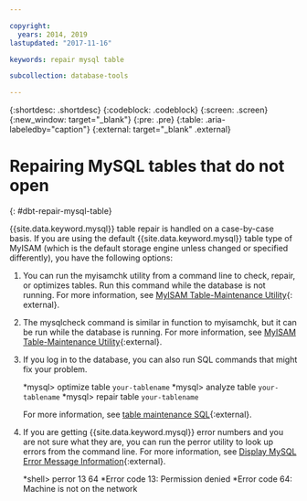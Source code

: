 ```yaml
---

copyright:
  years: 2014, 2019
lastupdated: "2017-11-16"

keywords: repair mysql table

subcollection: database-tools

---
```


{:shortdesc: .shortdesc}
{:codeblock: .codeblock}
{:screen: .screen}
{:new_window: target="_blank"}
{:pre: .pre}
{:table: .aria-labeledby="caption"}
{:external: target="_blank" .external}


# Repairing MySQL tables that do not open
{: #dbt-repair-mysql-table}

{{site.data.keyword.mysql}} table repair is handled on a case-by-case basis. If you are using the default {{site.data.keyword.mysql}} table type of MyISAM (which is the default storage engine unless changed or specified differently), you have the following options:

1. You can run the myisamchk utility from a command line to check, repair, or optimizes tables. Run this command while the database is not running. For more information, see [MyISAM Table-Maintenance Utility](http://dev.mysql.com/doc/refman/5.0/en/myisamchk.html){: external}.
2. The mysqlcheck command is similar in function to myisamchk, but it can be run while the database is running. For more information, see [MyISAM Table-Maintenance Utility](http://dev.mysql.com/doc/refman/5.0/en/mysqlcheck.html){:external}.
3. If you log in to the database, you can also run SQL commands that might fix your problem.

    *mysql> optimize table `your-tablename`
    *mysql> analyze table `your-tablename`
    *mysql> repair table `your-tablename`

    For more information, see [table maintenance SQL](http://dev.mysql.com/doc/refman/5.0/en/table-maintenance-sql.html){:external}.
4. If you are getting {{site.data.keyword.mysql}} error numbers and you are not sure what they are, you can run the perror utility to look up errors from the command line. For more information, see [Display MySQL Error Message Information](http://dev.mysql.com/doc/refman/5.0/en/perror.html){:external}.

    *shell> perror 13 64
    *Error code 13: Permission denied
    *Error code 64: Machine is not on the network
